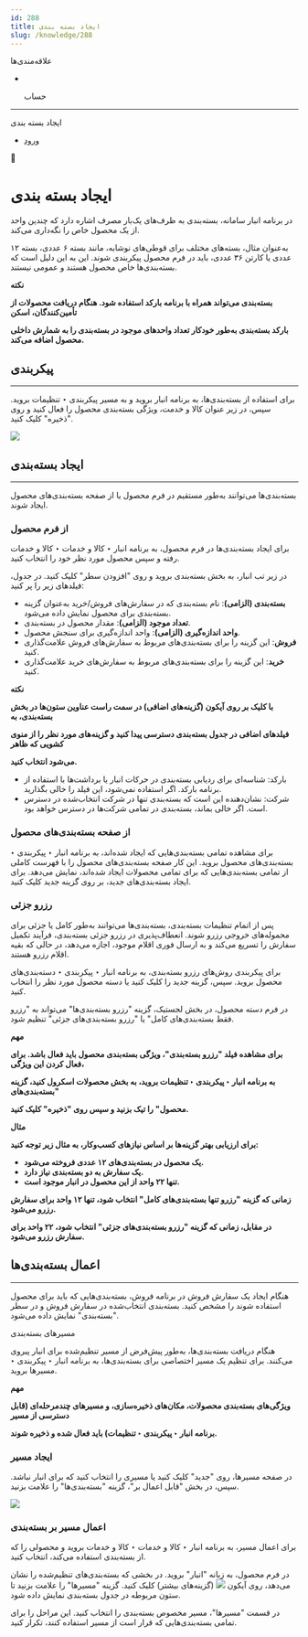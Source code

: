 ```yaml
---
id: 288
title: ایجاد بسته بندی
slug: /knowledge/288
---
```


 
  علاقه‌مندی‌ها
* [​](./288)

  حساب

---

 

ایجاد بسته بندی

- [ورود](/web/login?redirect=/knowledge/article/288)

 

📖

# ایجاد بسته بندی

در برنامه انبار سامانه، بسته‌بندی به ظرف‌های یک‌بار مصرف اشاره دارد که چندین واحد از یک محصول خاص را نگه‌داری می‌کند.

به‌عنوان مثال، بسته‌های مختلف برای قوطی‌های نوشابه، مانند بسته ۶ عددی، بسته ۱۲ عددی یا کارتن ۳۶ عددی، باید در فرم محصول پیکربندی شوند. این به این دلیل است که بسته‌بندی‌ها خاص محصول هستند و عمومی نیستند.

**نکته**

**بسته‌بندی می‌تواند همراه با برنامه بارکد استفاده شود. هنگام دریافت محصولات از تأمین‌کنندگان، اسکن**

**بارکد بسته‌بندی به‌طور خودکار تعداد واحدهای موجود در بسته‌بندی را به شمارش داخلی محصول اضافه می‌کند.**

## **پیکربندی**

---

برای استفاده از بسته‌بندی‌ها، به برنامه انبار بروید و به مسیر پیکربندی ‣ تنظیمات بروید. سپس، در زیر عنوان کالا و خدمت، ویژگی بسته‌بندی‌ محصول را فعال کنید و روی "ذخیره" کلیک کنید.

![](https://odoofarsi.com/web/image/5685-8c926f09/Screen%20Shot%202024-10-06%20at%207.07.41%20PM.png?access_token=f7c098d4-8b29-473a-bf39-30490ca5ba93)

## **ایجاد بسته‌بندی**

---

بسته‌بندی‌ها می‌توانند به‌طور مستقیم در فرم محصول یا از صفحه بسته‌بندی‌های محصول ایجاد شوند.

### **از فرم محصول**

برای ایجاد بسته‌بندی‌ها در فرم محصول، به برنامه انبار ‣ کالا و خدمات ‣ کالا و خدمات رفته و سپس محصول مورد نظر خود را انتخاب کنید.

در زیر تب انبار، به بخش بسته‌بندی بروید و روی "افزودن سطر" کلیک کنید. در جدول، فیلدهای زیر را پر کنید:

* **بسته‌بندی (الزامی)**: نام بسته‌بندی که در سفارش‌های فروش/خرید به‌عنوان گزینه بسته‌بندی برای محصول نمایش داده می‌شود.
* **تعداد موجود (الزامی)**: مقدار محصول در بسته‌بندی.
* **واحد اندازه‌گیری (الزامی)**: واحد اندازه‌گیری برای سنجش محصول.
* **فروش**: این گزینه را برای بسته‌بندی‌های مربوط به سفارش‌های فروش علامت‌گذاری کنید.
* **خرید**: این گزینه را برای بسته‌بندی‌های مربوط به سفارش‌های خرید علامت‌گذاری کنید.

**نکته**

**با کلیک بر روی آیکون (گزینه‌های اضافی) در سمت راست عناوین ستون‌ها در بخش بسته‌بندی، به**

**فیلدهای اضافی در جدول بسته‌بندی دسترسی پیدا کنید و گزینه‌های مورد نظر را از منوی کشویی که ظاهر**

**می‌شود انتخاب کنید.**

* بارکد: شناسه‌ای برای ردیابی بسته‌بندی در حرکات انبار یا برداشت‌ها با استفاده از برنامه بارکد. اگر استفاده نمی‌شود، این فیلد را خالی بگذارید.
* شرکت: نشان‌دهنده این است که بسته‌بندی تنها در شرکت انتخاب‌شده در دسترس است. اگر خالی بماند، بسته‌بندی در تمامی شرکت‌ها در دسترس خواهد بود.

### **از صفحه بسته‌بندی‌های محصول**

برای مشاهده تمامی بسته‌بندی‌هایی که ایجاد شده‌اند، به برنامه انبار ‣ پیکربندی ‣ بسته‌بندی‌های محصول بروید. این کار صفحه بسته‌بندی‌های محصول را با فهرست کاملی از تمامی بسته‌بندی‌هایی که برای تمامی محصولات ایجاد شده‌اند، نمایش می‌دهد. برای ایجاد بسته‌بندی‌های جدید، بر روی گزینه جدید کلیک کنید.

### **رزرو جزئی**

پس از اتمام تنظیمات بسته‌بندی، بسته‌بندی‌ها می‌توانند به‌طور کامل یا جزئی برای محموله‌های خروجی رزرو شوند. انعطاف‌پذیری در رزرو جزئی بسته‌بندی، فرآیند تکمیل سفارش را تسریع می‌کند و به ارسال فوری اقلام موجود، اجازه می‌دهد، در حالی که بقیه اقلام رزرو هستند.

برای پیکربندی روش‌های رزرو بسته‌بندی، به برنامه انبار ‣ پیکربندی ‣ دسته‌بندی‌های محصول بروید. سپس، گزینه جدید را کلیک کنید یا دسته محصول مورد نظر را انتخاب کنید.

در فرم دسته محصول، در بخش لجستیک، گزینه "رزرو بسته‌بندی‌ها" می‌تواند به "رزرو فقط بسته‌بندی‌های کامل" یا "رزرو بسته‌بندی‌های جزئی" تنظیم شود.

**مهم**

**برای مشاهده فیلد "رزرو بسته‌بندی"، ویژگی بسته‌بندی محصول باید فعال باشد. برای فعال کردن این ویژگی،**

**به برنامه انبار ‣ پیکربندی ‣ تنظیمات بروید، به بخش محصولات اسکرول کنید، گزینه "بسته‌بندی‌های**

**محصول" را تیک بزنید و سپس روی "ذخیره" کلیک کنید.**

**مثال**

**برای ارزیابی بهتر گزینه‌ها بر اساس نیازهای کسب‌وکار، به مثال زیر توجه کنید:**

* **یک محصول در بسته‌بندی‌های ۱۲ عددی فروخته می‌شود.**
* **یک سفارش به دو بسته‌بندی نیاز دارد.**
* **تنها ۲۲ واحد از این محصول در انبار موجود است.**

**زمانی که گزینه "رزرو تنها بسته‌بندی‌های کامل" انتخاب شود، تنها ۱۲ واحد برای سفارش رزرو می‌شود.**

**در مقابل، زمانی که گزینه "رزرو بسته‌بندی‌های جزئی" انتخاب شود، ۲۲ واحد برای سفارش رزرو می‌شود.**

## **اعمال بسته‌بندی‌ها**

---

هنگام ایجاد یک سفارش فروش در برنامه فروش، بسته‌بندی‌هایی که باید برای محصول استفاده شوند را مشخص کنید. بسته‌بندی انتخاب‌شده در سفارش فروش و در سطر "بسته‌بندی" نمایش داده می‌شود.

مسیرهای بسته‌بندی

هنگام دریافت بسته‌بندی‌ها، به‌طور پیش‌فرض از مسیر تنظیم‌شده برای انبار پیروی می‌کنند. برای تنظیم یک مسیر اختصاصی برای بسته‌بندی‌ها، به برنامه انبار ‣ پیکربندی ‣ مسیرها بروید.

**مهم**

**ویژگی‌های بسته‌بندی محصولات، مکان‌های ذخیره‌سازی، و مسیرهای چندمرحله‌ای (قابل دسترسی از مسیر**

**برنامه انبار ‣ پیکربندی ‣ تنظیمات) باید فعال شده و ذخیره شوند.**

### **ایجاد مسیر**

در صفحه مسیرها، روی "جدید" کلیک کنید یا مسیری را انتخاب کنید که برای انبار نباشد. سپس، در بخش "قابل اعمال بر"، گزینه "بسته‌بندی‌ها" را علامت بزنید.

![](https://odoofarsi.com/web/image/5705-48b060bc/image.png?access_token=47ae23f6-2e3f-4f6f-8709-d4b77da4486a)

### **اعمال مسیر بر بسته‌بندی**

برای اعمال مسیر، به برنامه انبار ‣ کالا و خدمات ‣ کالا و خدمات بروید و محصولی را که از بسته‌بندی استفاده می‌کند، انتخاب کنید.

در فرم محصول، به زبانه "انبار" بروید. در بخشی که بسته‌بندی‌های تنظیم‌شده را نشان می‌دهد، روی آیکون ![](https://odoofarsi.com/web/image/5706-98071294/image.png?access_token=e8779c0f-daa7-4f54-b7c4-14b86535b65a) (گزینه‌های بیشتر) کلیک کنید. گزینه "مسیرها" را علامت بزنید تا ستون مربوطه در جدول بسته‌بندی نمایش داده شود.

در قسمت "مسیرها"، مسیر مخصوص بسته‌بندی را انتخاب کنید. این مراحل را برای تمامی بسته‌بندی‌هایی که قرار است از مسیر استفاده کنند، تکرار کنید.